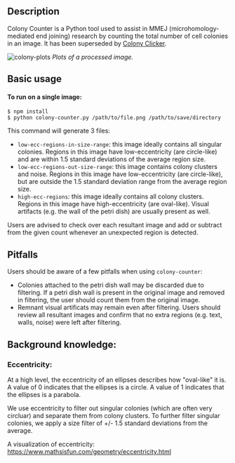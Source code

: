 ## Description
Colony Counter is a Python tool used to assist in MMEJ (microhomology-mediated end joining) research by counting the total number of cell colonies in an image. It has been superseded by [Colony Clicker](https://github.com/al-exe/al-exe.github.io).

![colony-plots](https://user-images.githubusercontent.com/20894826/224611605-6bbcacec-b4e6-417f-a686-6e1cdabf7352.png)
*Plots of a processed image.*

## Basic usage
#### To run on a single image:

```
$ npm install
$ python colony-counter.py /path/to/file.png /path/to/save/directory
```

This command will generate 3 files:
- `low-ecc-regions-in-size-range`: this image ideally contains all singular colonies. Regions in this image have low-eccentricity (are circle-like) and are within 1.5 standard deviations of the average region size.
- `low-ecc-regions-out-size-range`: this image contains colony clusters and noise. Regions in this image have low-eccentricity (are circle-like), but are outside the 1.5 standard deviation range from the average region size. 
- `high-ecc-regions`: this image ideally contains all colony clusters. Regions in this image have high-eccentricity (are oval-like). Visual artifacts (e.g. the wall of the petri dish) are usually present as well.

Users are advised to check over each resultant image and add or subtract from the given count whenever an unexpected region is detected.

## Pitfalls
Users should be aware of a few pitfalls when using `colony-counter`:
- Colonies attached to the petri dish wall may be discarded due to filtering. If a petri dish wall is present in the original image and removed in filtering, the user should count them from the original image.
- Remnant visual artificats may remain even after filtering. Users should review all resultant images and confirm that no extra regions (e.g. text, walls, noise) were left after filtering.

## Background knowledge:

### Eccentricity:
At a high level, the eccentricity of an ellipses describes how "oval-like" it is. A value of 0 indicates that the ellipses is a circle. A value of 1 indicates that the ellipses is a parabola.

We use eccentricity to filter out singular colonies (which are often very circluar) and separate them from colony clusters. To further filter singular colonies, we apply a size filter of +/- 1.5 standard deviations from the average.

A visualization of eccentricity:
https://www.mathsisfun.com/geometry/eccentricity.html
